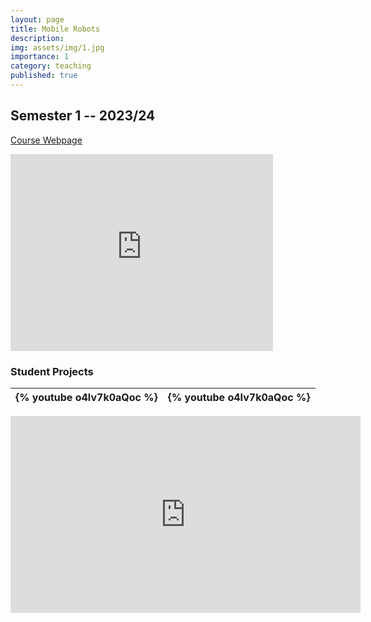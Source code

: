 ```yaml
---
layout: page
title: Mobile Robots
description: 
img: assets/img/1.jpg
importance: 1
category: teaching
published: true
---
```

## Semester 1 -- 2023/24
[Course Webpage](https://fenix.ciencias.ulisboa.pt/courses/rmove-2536354281948926)

<iframe width="420" height="315" src="http://www.youtube.com/embed/dQw4w9WgXcQ" frameborder="0"></iframe>

### Student Projects
| {% youtube o4Iv7k0aQoc %} | {% youtube o4Iv7k0aQoc %}   |
|---|---|

<iframe width="560" height="315" src="https://www.youtube.com/embed/o4Iv7k0aQoc?si=Ffj5n-RHiV1b8Tl2" title="YouTube video player" frameborder="0" allow="accelerometer; autoplay; clipboard-write; encrypted-media; gyroscope; picture-in-picture; web-share" allowfullscreen></iframe>
